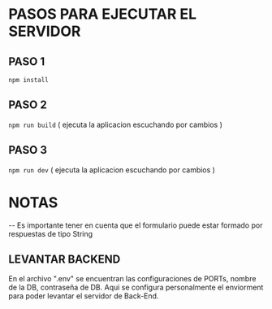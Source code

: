 # PASOS PARA EJECUTAR EL SERVIDOR

## PASO 1
`npm install`

## PASO 2
`npm run build`
( ejecuta la aplicacion escuchando por cambios )

## PASO 3
`npm run dev`
( ejecuta la aplicacion escuchando por cambios )

# NOTAS
-- Es importante tener en cuenta que el formulario puede estar formado por respuestas de tipo String 

## LEVANTAR BACKEND
En el archivo ".env" se encuentran las configuraciones de PORTs, nombre de la DB, contraseña de DB.
Aqui se configura personalmente el enviorment para poder levantar el servidor de Back-End.
